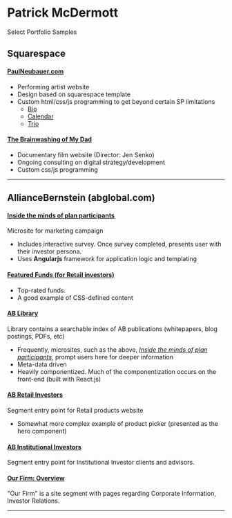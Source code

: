 # Patrick McDermott

Select Portfolio Samples

## Squarespace

#### [PaulNeubauer.com](http://www.paulneubauer.com/)

* Performing artist website
* Design based on squarespace template
* Custom html/css/js programming to get beyond certain SP limitations
  * [Bio](http://www.paulneubauer.com/#biography)
  * [Calendar](http://www.paulneubauer.com/news-schedule/#calendar)
  * [Trio](http://www.paulneubauer.com/trio/#about-trio)

#### [The Brainwashing of My Dad](http://www.thebrainwashingofmydad.com/)

* Documentary film website (Director: Jen Senko)
* Ongoing consulting on digital strategy/development
* Custom css/js programming

---

## AllianceBernstein (abglobal.com)

#### [Inside the minds of plan participants](https://www.alliancebernstein.com/investments/us/retirement/inside-the-minds-of-plan-participant.htm)

Microsite for marketing campaign
* Includes interactive survey. Once survey completed, presents user with their investor persona.  
* Uses **Angularjs** framework for application logic and templating

#### [Featured Funds (for Retail investors)](https://www.alliancebernstein.com/featured-funds/investments/us/home.htm)

* Top-rated funds.  
* A good example of CSS-defined content

#### [AB Library](https://www.alliancebernstein.com/library/inside-the-minds-of-plan-participants-10-18.htm?seg=18&lang=en&locale=us)

Library contains a searchable index of AB publications (whitepapers, blog postings, PDFs, etc)
* Frequently, microsites, such as the above, *[Inside the minds of plan participants](https://www.alliancebernstein.com/investments/us/retirement/inside-the-minds-of-plan-participant.htm)*, prompt users here for deeper information
* Meta-data driven
* Heavily componentized. Much of the componentization occurs on the front-end (built with React.js)

#### [AB Retail Investors](https://www.alliancebernstein.com/investments/us/home.htm)

Segment entry point for Retail products website

* Somewhat more complex example of product picker (presented as the hero component)

#### [AB Institutional Investors](https://www.alliancebernstein.com/institutions/americas/home.htm?locale=us&lang=en)

Segment entry point for Institutional Investor clients and advisors.

#### [Our Firm: Overview](https://www.alliancebernstein.com/corporate/our-firm/about-us.htm?locale=us)

"Our Firm" is a site segment with pages regarding Corporate Information, Investor Relations.

---
